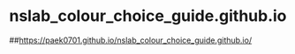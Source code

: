 # nslab_colour_choice_guide.github.io

##https://paek0701.github.io/nslab_colour_choice_guide.github.io/